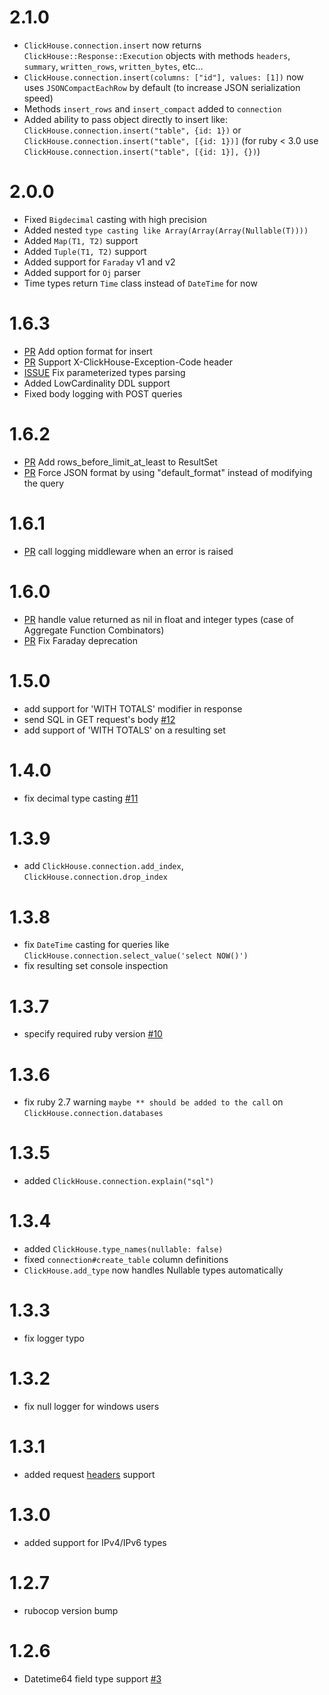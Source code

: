 # 2.1.0
* `ClickHouse.connection.insert` now returns `ClickHouse::Response::Execution` objects
  with methods `headers`, `summary`, `written_rows`, `written_bytes`, etc... 
* `ClickHouse.connection.insert(columns: ["id"], values: [1])` now uses `JSONCompactEachRow` by default
  (to increase JSON serialization speed)
* Methods `insert_rows` and `insert_compact` added to `connection`
* Added ability to pass object directly to insert like:
  `ClickHouse.connection.insert("table", {id: 1})` or
  `ClickHouse.connection.insert("table", [{id: 1})]` (for ruby < 3.0 use `ClickHouse.connection.insert("table", [{id: 1}], {})`)

# 2.0.0
* Fixed `Bigdecimal` casting with high precision
* Added nested `type casting like Array(Array(Array(Nullable(T))))`
* Added `Map(T1, T2)` support
* Added `Tuple(T1, T2)` support
* Added support for `Faraday` v1 and v2
* Added support for `Oj` parser
* Time types return `Time` class instead of `DateTime` for now

# 1.6.3
* [PR](https://github.com/shlima/click_house/pull/38) Add option format for insert
* [PR](https://github.com/shlima/click_house/pull/34) Support X-ClickHouse-Exception-Code header
* [ISSUE](https://github.com/shlima/click_house/issues/33) Fix parameterized types parsing
* Added LowCardinality DDL support
* Fixed body logging with POST queries

# 1.6.2
* [PR](https://github.com/shlima/click_house/pull/31) Add rows_before_limit_at_least to ResultSet
* [PR](https://github.com/shlima/click_house/pull/29) Force JSON format by using "default_format" instead of modifying the query

# 1.6.1
* [PR](https://github.com/shlima/click_house/pull/26) call logging middleware when an error is raised

# 1.6.0
* [PR](https://github.com/shlima/click_house/pull/19) handle value returned as nil in float and integer types (case of Aggregate Function Combinators) 
* [PR](https://github.com/shlima/click_house/pull/18) Fix Faraday deprecation

# 1.5.0
* add support for 'WITH TOTALS' modifier in response
* send SQL in GET request's body [#12](https://github.com/shlima/click_house/pull/12)
* add support of 'WITH TOTALS' on a resulting set

# 1.4.0
* fix decimal type casting [#11](https://github.com/shlima/click_house/issues/11)

# 1.3.9
* add `ClickHouse.connection.add_index`, `ClickHouse.connection.drop_index`

# 1.3.8
* fix `DateTime` casting for queries like `ClickHouse.connection.select_value('select NOW()')` 
* fix resulting set console inspection

# 1.3.7
* specify required ruby version [#10](https://github.com/shlima/click_house/issues/10)

# 1.3.6
* fix ruby 2.7 warning `maybe ** should be added to the call` on `ClickHouse.connection.databases`

# 1.3.5
* added `ClickHouse.connection.explain("sql")` 

# 1.3.4
* added `ClickHouse.type_names(nullable: false)`
* fixed `connection#create_table` column definitions
* `ClickHouse.add_type` now handles Nullable types automatically

# 1.3.3
* fix logger typo

# 1.3.2
* fix null logger for windows users

# 1.3.1
* added request [headers](https://github.com/shlima/click_house/pull/8) support

# 1.3.0
* added support for IPv4/IPv6 types

# 1.2.7
* rubocop version bump

# 1.2.6
* Datetime64 field type support [#3](https://github.com/shlima/click_house/pull/3)
